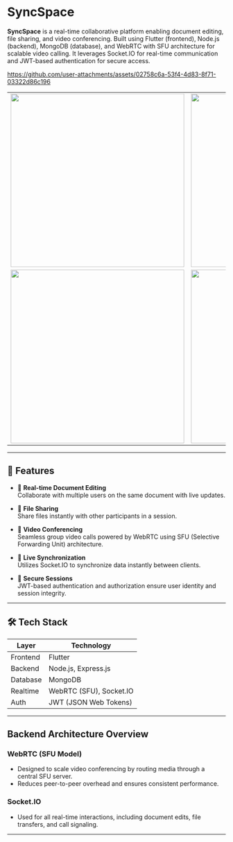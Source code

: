 # SyncSpace

**SyncSpace** is a real-time collaborative platform enabling document editing, file sharing, and video conferencing. Built using Flutter (frontend), Node.js (backend), MongoDB (database), and WebRTC with SFU architecture for scalable video calling. It leverages Socket.IO for real-time communication and JWT-based authentication for secure access.

https://github.com/user-attachments/assets/02758c6a-53f4-4d83-8f71-03322d86c196

<table>
  <tr>
    <td><img src="https://github.com/user-attachments/assets/6cc401fa-6fa6-4786-9d4f-d92b9b863276" width="400"/></td>
    <td><img src="https://github.com/user-attachments/assets/094fa6fd-f643-4013-a2ca-69aed6646ef3" width="400"/></td>
  </tr>
  <tr>
    <td><img src="https://github.com/user-attachments/assets/df0fa34a-fc41-4fb7-9c89-3fd3f0444743" width="400"/></td>
    <td><img src="https://github.com/user-attachments/assets/75ae4deb-5ac9-492e-86c6-42a87e7ac49c" width="400"/></td>
  </tr>
</table>

---


## 🚀 Features

- 📄 **Real-time Document Editing**  
  Collaborate with multiple users on the same document with live updates.

- 📁 **File Sharing**  
  Share files instantly with other participants in a session.

- 🎥 **Video Conferencing**  
  Seamless group video calls powered by WebRTC using SFU (Selective Forwarding Unit) architecture.

- 🔄 **Live Synchronization**  
  Utilizes Socket.IO to synchronize data instantly between clients.

- 🔐 **Secure Sessions**  
  JWT-based authentication and authorization ensure user identity and session integrity.

---

## 🛠️ Tech Stack

| Layer        | Technology                         |
|--------------|------------------------------------|
| Frontend     | Flutter                            |
| Backend      | Node.js, Express.js                |
| Database     | MongoDB                            |
| Realtime     | WebRTC (SFU), Socket.IO            |
| Auth         | JWT (JSON Web Tokens)              |

---
## Backend Architecture Overview

### WebRTC (SFU Model)
- Designed to scale video conferencing by routing media through a central SFU server.
- Reduces peer-to-peer overhead and ensures consistent performance.

### Socket.IO
- Used for all real-time interactions, including document edits, file transfers, and call signaling.

---
